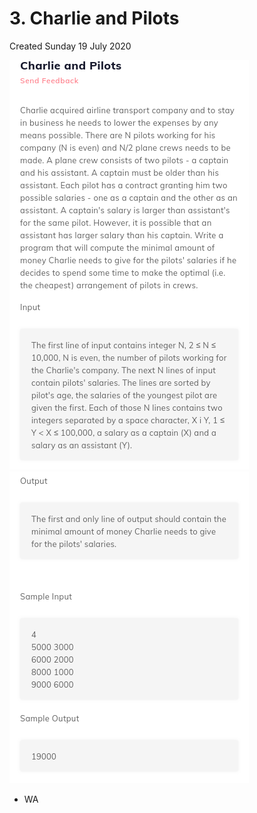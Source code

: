 # 3. Charlie and Pilots
Created Sunday 19 July 2020

![](3._Charlie_and_Pilots_-_80/pasted_image.png)
![](3._Charlie_and_Pilots_-_80/pasted_image001.png)

* WA


